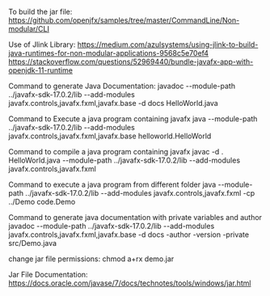 To build the jar file:
  https://github.com/openjfx/samples/tree/master/CommandLine/Non-modular/CLI
  
Use of Jlink Library:
  https://medium.com/azulsystems/using-jlink-to-build-java-runtimes-for-non-modular-applications-9568c5e70ef4
  https://stackoverflow.com/questions/52969440/bundle-javafx-app-with-openjdk-11-runtime
  
Command to generate Java Documentation:
javadoc --module-path ../javafx-sdk-17.0.2/lib --add-modules javafx.controls,javafx.fxml,javafx.base -d docs HelloWorld.java

Command to Execute a java program containing javafx
java --module-path ../javafx-sdk-17.0.2/lib --add-modules javafx.controls,javafx.fxml,javafx.base helloworld.HelloWorld

Command to compile a java program containing javafx
javac -d . HelloWorld.java --module-path ../javafx-sdk-17.0.2/lib --add-modules javafx.controls,javafx.fxml

Command to execute a java program from different folder
java --module-path ../javafx-sdk-17.0.2/lib --add-modules javafx.controls,javafx.fxml -cp ../Demo code.Demo

Command to generate java documentation with private variables and author
javadoc --module-path ../javafx-sdk-17.0.2/lib --add-modules javafx.controls,javafx.fxml,javafx.base -d docs -author -version -private src/Demo.java

change jar file permissions:
chmod a+rx demo.jar

Jar File Documentation:
https://docs.oracle.com/javase/7/docs/technotes/tools/windows/jar.html
